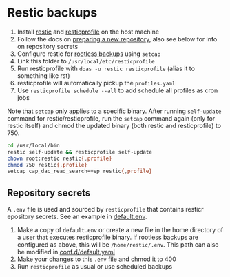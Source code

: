# Restic backups

1. Install [restic](https://github.com/restic/restic) and [resticprofile](https://github.com/creativeprojects/resticprofile) on the host machine
2. Follow the docs on [preparing a new repository](https://restic.readthedocs.io/en/latest/030_preparing_a_new_repo.html), also see below for info on repository secrets
3. Configure restic for [rootless backups](https://restic.readthedocs.io/en/stable/080_examples.html#backing-up-your-system-without-running-restic-as-root) using `setcap`
4. Link this folder to `/usr/local/etc/resticprofile`
5. Run resticprofile with `doas -u restic resticprofile` (alias it to something like rst)
6. resticprofile will automatically pickup the `profiles.yaml`
7. Use `resticprofile schedule --all` to add schedule all profiles as cron jobs

Note that `setcap` only applies to a specific binary. After running `self-update` command for restic/resticprofile, run the `setcap` command again (only for restic itself) and chmod the updated binary (both restic and resticprofile) to 750.

```bash
cd /usr/local/bin
restic self-update && resticprofile self-update
chown root:restic restic{,profile}
chmod 750 restic{,profile}
setcap cap_dac_read_search=+ep restic{,profile}
```

## Repository secrets

A `.env` file is used and sourced by `resticprofile` that contains resticr epository secrets. See an example in [default.env](default.env).

1. Make a copy of `default.env` or create a new file in the home directory of a user that executes resticprofile binary. If rootless backups are configured as above, this will be `/home/restic/.env`. This path can also be modified in [conf.d/default.yaml](conf.d/default.yaml)
2. Make your changes to this `.env` file and chmod it to 400
3. Run `resticprofile` as usual or use scheduled backups
